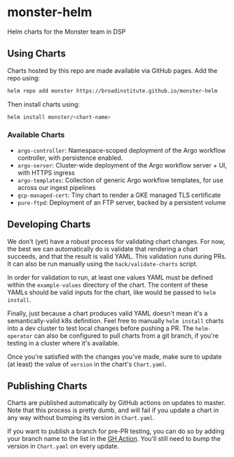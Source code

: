# monster-helm
Helm charts for the Monster team in DSP

## Using Charts
Charts hosted by this repo are made available via GitHub pages.
Add the repo using:
```bash
helm repo add monster https://broadinstitute.github.io/monster-helm
```
Then install charts using:
```bash
helm install monster/<chart-name>
```

### Available Charts
* `argo-controller`: Namespace-scoped deployment of the Argo workflow controller,
                     with persistence enabled.
* `argo-server`: Cluster-wide deployment of the Argo workflow server + UI, with
                 HTTPS ingress
* `argo-templates`: Collection of generic Argo workflow templates, for use across
                    our ingest pipelines
* `gcp-managed-cert`: Tiny chart to render a GKE managed TLS certificate
* `pure-ftpd`: Deployment of an FTP server, backed by a persistent volume

## Developing Charts
We don't (yet) have a robust process for validating chart changes. For now,
the best we can automatically do is validate that rendering a chart succeeds,
and that the result is valid YAML. This validation runs during PRs. It can
also be run manually using the `hack/validate-charts` script.

In order for validation to run, at least one values YAML must be defined within
the `example-values` directory of the chart. The content of these YAMLs should
be valid inputs for the chart, like would be passed to `helm install`.

Finally, just because a chart produces valid YAML doesn't mean it's a
semantically-valid k8s definition. Feel free to manually `helm install`
charts into a dev cluster to test local changes before pushing a PR.
The `helm-operator` can also be configured to pull charts from a git branch,
if you're testing in a cluster where it's available.

Once you're satisfied with the changes you've made, make sure to update
(at least) the value of `version` in the chart's `Chart.yaml`.

## Publishing Charts
Charts are published automatically by GitHub actions on updates to master.
Note that this process is pretty dumb, and will fail if you update a chart
in any way without bumping its version in `Chart.yaml`.

If you want to publish a branch for pre-PR testing, you can do so by adding
your branch name to the list in the [GH Action](.github/workflows/release-new-charts.yaml).
You'll still need to bump the version in `Chart.yaml` on every update.
